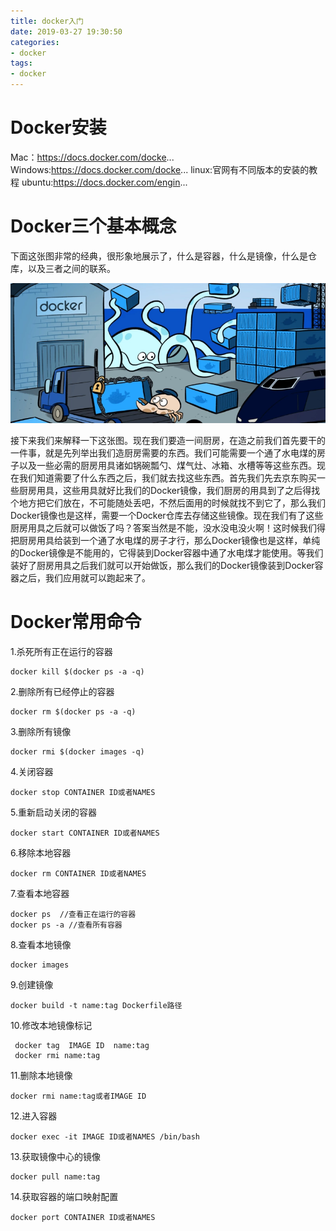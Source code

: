 ```yaml
---
title: docker入门
date: 2019-03-27 19:30:50
categories:
- docker
tags: 
- docker
---
```


# Docker安装

Mac：https://docs.docker.com/docke...
Windows:https://docs.docker.com/docke...
linux:官网有不同版本的安装的教程
ubuntu:https://docs.docker.com/engin...

# Docker三个基本概念

下面这张图非常的经典，很形象地展示了，什么是容器，什么是镜像，什么是仓库，以及三者之间的联系。

![docker](docker入门/d.png)

接下来我们来解释一下这张图。现在我们要造一间厨房，在造之前我们首先要干的一件事，就是先列举出我们造厨房需要的东西。我们可能需要一个通了水电煤的房子以及一些必需的厨房用具诸如锅碗瓢勺、煤气灶、冰箱、水槽等等这些东西。现在我们知道需要了什么东西之后，我们就去找这些东西。首先我们先去京东购买一些厨房用具，这些用具就好比我们的Docker镜像，我们厨房的用具到了之后得找个地方把它们放在，不可能随处丢吧，不然后面用的时候就找不到它了，那么我们Docker镜像也是这样，需要一个Docker仓库去存储这些镜像。现在我们有了这些厨房用具之后就可以做饭了吗？答案当然是不能，没水没电没火啊！这时候我们得把厨房用具给装到一个通了水电煤的房子才行，那么Docker镜像也是这样，单纯的Docker镜像是不能用的，它得装到Docker容器中通了水电煤才能使用。等我们装好了厨房用具之后我们就可以开始做饭，那么我们的Docker镜像装到Docker容器之后，我们应用就可以跑起来了。

# Docker常用命令

1.杀死所有正在运行的容器
```
docker kill $(docker ps -a -q)
```
2.删除所有已经停止的容器
```
docker rm $(docker ps -a -q)
```
3.删除所有镜像
```
docker rmi $(docker images -q)
```
4.关闭容器
```
docker stop CONTAINER ID或者NAMES
```
5.重新启动关闭的容器
```
docker start CONTAINER ID或者NAMES
```
6.移除本地容器
```
docker rm CONTAINER ID或者NAMES
```
7.查看本地容器
```
docker ps  //查看正在运行的容器
docker ps -a //查看所有容器
```
8.查看本地镜像
```
docker images
```
9.创建镜像
```
docker build -t name:tag Dockerfile路径
```
10.修改本地镜像标记
```
 docker tag  IMAGE ID  name:tag 
 docker rmi name:tag
 ```
11.删除本地镜像
```
docker rmi name:tag或者IMAGE ID
```
12.进入容器
```
docker exec -it IMAGE ID或者NAMES /bin/bash
```
13.获取镜像中心的镜像
```
docker pull name:tag
```
14.获取容器的端口映射配置
```
docker port CONTAINER ID或者NAMES
```
